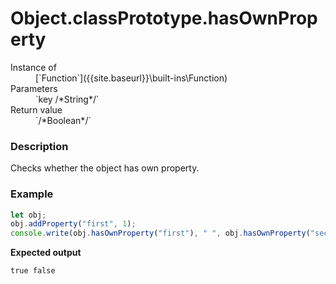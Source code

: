 # Object.classPrototype.hasOwnProperty

<dl>
<dt> Instance of </dt><dd markdown="1">
 [`Function`]({{site.baseurl}}\built-ins\Function) 
</dd>
<dt> Parameters </dt><dd markdown="1">
 `key /*String*/` 
</dd>
<dt> Return value </dt><dd markdown="1">
 `/*Boolean*/` 
</dd>
</dl>

### Description

Checks whether the object has own property.

### Example

```js
let obj;
obj.addProperty("first", 1);
console.write(obj.hasOwnProperty("first"), " ", obj.hasOwnProperty("second"));
```

**Expected output**

```
true false
```

